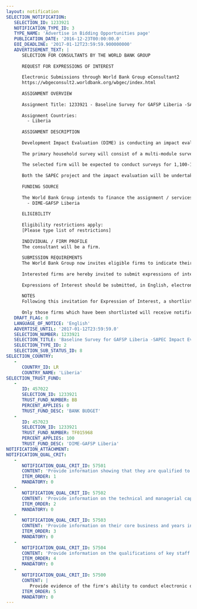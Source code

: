 ```yaml
---
layout: notification
SELECTION_NOTIFICATION: 
   SELECTION_ID: 1233921
   NOTIFICATION_TYPE_ID: 3
   TYPE_NAME: 'Advertise in Bidding Opportunities page'
   PUBLICATION_DATE: '2016-12-23T00:00:00.0'
   EOI_DEADLINE: '2017-01-12T23:59:59.900000000'
   ADVERTISEMENT_TEXT: |
      SELECTION FOR CONSULTANTS BY THE WORLD BANK GROUP
      
      REQUEST FOR EXPRESSIONS OF INTEREST
      
      Electronic Submissions through World Bank Group eConsultant2
      https://wbgeconsult2.worldbank.org/wbgec/index.html
      
      ASSIGNMENT OVERVIEW
      
      Assignment Title: 1233921 - Baseline Survey for GAFSP Liberia -SAPEC Impact Evaluation.
      
      Assignment Countries:
        - Liberia
      
      ASSIGNMENT DESCRIPTION
      
      Development Impact Evaluation (DIME) is conducting an impact evaluation of SAPEC, which will focus on the impact of subsidized farm inputs on agricultural income and food security and the take-up of these subsidies by youth, but also collect additional data on SAPECs project development outcomes and expected impact.
      
      The primary household survey will consist of a multi-module survey instrument including modules on agricultural input use, modules on agricultural input use, agricultural production, sales and purchases of agricultural commodities, livestock holdings and animal products, consumption and food security, household demographics and income, and beliefs about returns to agricultural inputs.
      
      The selected firm will be expected to conduct surveys for 1,100-1,250 households on the list provided by DIME, which are located in 100 communities across 12 counties in Liberia. The survey will be collected electronically on tablets using a questionnaire designed by DIME. Survey respondents have been pre-selected; respondents last known location (as of December 2016) will be supplied to the selected firm.
      
      Both the SAPEC project and the impact evaluation will be undertaken in twelve Liberian counties: Bomi, Gbarpolu, Grand Bassa, Grand Cape Mount, Grand Gedeh, Grand Kru, Margibi, Maryland, Montserrado, Rivercess, River Gee, and Sinoe.
      
      FUNDING SOURCE
      
      The World Bank Group intends to finance the assignment / services described below under the following:
        - DIME-GAFSP Liberia
      
      ELIGIBILITY
      
      Eligibility restrictions apply:
      [Please type list of restrictions]
      
      INDIVIDUAL / FIRM PROFILE
      The consultant will be a firm. 
      
      SUBMISSION REQUIREMENTS
      The World Bank Group now invites eligible firms to indicate their interest in providing the services.  Interested firms must provide information indicating that they are qualified to perform the services (brochures, description of similar assignments, experience in similar conditions, availability of appropriate skills among staff, etc. for firms; CV and cover letter for individuals).  Please note that the total size of all attachments should be less than 5MB.  Consultants may associate to enhance their qualifications.
      
      Interested firms are hereby invited to submit expressions of interest.
      
      Expressions of Interest should be submitted, in English, electronically through World Bank Group eConsultant2 (https://wbgeconsult2.worldbank.org/wbgec/index.html)
      
      NOTES
      Following this invitation for Expression of Interest, a shortlist of qualified firms will be formally invited to submit proposals. Shortlisting and selection will be subject to the availability of funding.
      
      Only those firms which have been shortlisted will receive notification. No debrief will be provided to firms which have not been shortlisted.
   DRAFT_FLAG: 0
   LANGUAGE_OF_NOTICE: 'English'
   ADVERTISE_UNTIL: '2017-01-12T23:59:59.0'
   SELECTION_NUMBER: 1233921
   SELECTION_TITLE: 'Baseline Survey for GAFSP Liberia -SAPEC Impact Evaluation.'
   SELECTION_TYPE_ID: 2
   SELECTION_SUB_STATUS_ID: 8
SELECTION_COUNTRY: 
   - 
      COUNTRY_ID: LR
      COUNTRY_NAME: 'Liberia'
SELECTION_TRUST_FUND: 
   - 
      ID: 457022
      SELECTION_ID: 1233921
      TRUST_FUND_NUMBER: BB
      PERCENT_APPLIES: 0
      TRUST_FUND_DESC: 'BANK BUDGET'
   - 
      ID: 457023
      SELECTION_ID: 1233921
      TRUST_FUND_NUMBER: TF015968
      PERCENT_APPLIES: 100
      TRUST_FUND_DESC: 'DIME-GAFSP Liberia'
NOTIFICATION_ATTACHMENT: 
NOTIFICATION_QUAL_CRIT: 
   - 
      NOTIFICATION_QUAL_CRIT_ID: 57501
      CONTENT: 'Provide information showing that they are qualified to conduct detailed household surveys on rural economic activities, with a particular interest in firms with experience collecting data on agricultural production.'
      ITEM_ORDER: 1
      MANDATORY: 0
   - 
      NOTIFICATION_QUAL_CRIT_ID: 57502
      CONTENT: 'Provide information on the technical and managerial capabilities of the firm.'
      ITEM_ORDER: 2
      MANDATORY: 0
   - 
      NOTIFICATION_QUAL_CRIT_ID: 57503
      CONTENT: 'Provide information on their core business and years in business.'
      ITEM_ORDER: 3
      MANDATORY: 0
   - 
      NOTIFICATION_QUAL_CRIT_ID: 57504
      CONTENT: 'Provide information on the qualifications of key staff.'
      ITEM_ORDER: 4
      MANDATORY: 0
   - 
      NOTIFICATION_QUAL_CRIT_ID: 57500
      CONTENT: |
         Provide evidence of the firm's ability to conduct electronic data collection, storage, and management.
      ITEM_ORDER: 5
      MANDATORY: 0
---
```

